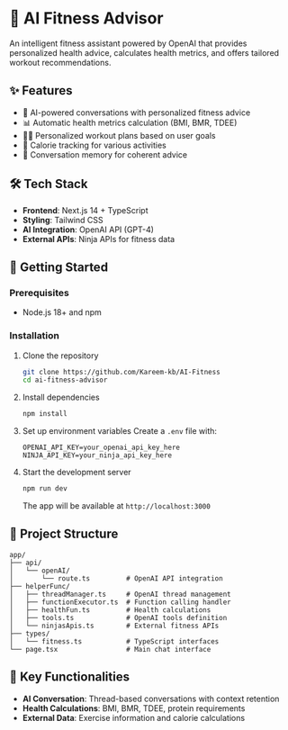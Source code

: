 # **💪 AI Fitness Advisor**

An intelligent fitness assistant powered by OpenAI that provides personalized health advice, calculates health metrics, and offers tailored workout recommendations.

## **✨ Features**

- 🤖 AI-powered conversations with personalized fitness advice
- 📊 Automatic health metrics calculation (BMI, BMR, TDEE)
- 🏃‍♂️ Personalized workout plans based on user goals
- 🔢 Calorie tracking for various activities
- 💬 Conversation memory for coherent advice

## **🛠️ Tech Stack**

- **Frontend**: Next.js 14 + TypeScript
- **Styling**: Tailwind CSS
- **AI Integration**: OpenAI API (GPT-4)
- **External APIs**: Ninja APIs for fitness data

## **🚀 Getting Started**

### **Prerequisites**

- Node.js 18+ and npm

### **Installation**

1. Clone the repository

   ```bash
   git clone https://github.com/Kareem-kb/AI-Fitness
   cd ai-fitness-advisor
   ```

2. Install dependencies

   ```bash
   npm install
   ```

3. Set up environment variables
   Create a `.env` file with:

   ```
   OPENAI_API_KEY=your_openai_api_key_here
   NINJA_API_KEY=your_ninja_api_key_here
   ```

4. Start the development server

   ```bash
   npm run dev
   ```

   The app will be available at `http://localhost:3000`

## **🧠 Project Structure**

```
app/
├── api/
│   └── openAI/
│       └── route.ts         # OpenAI API integration
├── helperFunc/
│   ├── threadManager.ts     # OpenAI thread management
│   ├── functionExecutor.ts  # Function calling handler
│   ├── healthFun.ts         # Health calculations
│   ├── tools.ts             # OpenAI tools definition
│   └── ninjasApis.ts        # External fitness APIs
├── types/
│   └── fitness.ts           # TypeScript interfaces
└── page.tsx                 # Main chat interface
```

## **🔧 Key Functionalities**

- **AI Conversation**: Thread-based conversations with context retention
- **Health Calculations**: BMI, BMR, TDEE, protein requirements
- **External Data**: Exercise information and calorie calculations

